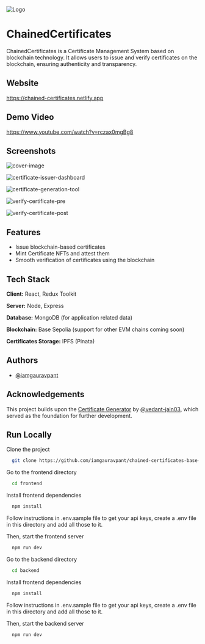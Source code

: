 ![Logo](https://chained-certificates.netlify.app/assets/logo-h4Vsy-ha.png)

# ChainedCertificates
ChainedCertificates is a Certificate Management System based on blockchain technology. It allows users to issue and verify certificates on the blockchain, ensuring authenticity and transparency.

## Website 
https://chained-certificates.netlify.app

## Demo Video

https://www.youtube.com/watch?v=rczax0mgBg8

## Screenshots
![cover-image](https://github.com/user-attachments/assets/12b99cae-f58c-421c-999f-237fdae40641)

![certificate-issuer-dashboard](https://github.com/user-attachments/assets/5e36f8b6-f8ca-4591-b094-ec774c6ac191)

![certificate-generation-tool](https://github.com/user-attachments/assets/766ee549-91a2-480a-bceb-64d37e04a73b)

![verify-certificate-pre](https://github.com/user-attachments/assets/9d4f5812-1fad-48e6-9f2a-3c90ba062f5a)

![verify-certificate-post](https://github.com/user-attachments/assets/7cc94748-d9c2-4426-911d-2dd69964a91f)

## Features

- Issue blockchain-based certificates
- Mint Certificate NFTs and attest them
- Smooth verification of certificates using the blockchain


## Tech Stack

**Client:** React, Redux Toolkit

**Server:** Node, Express

**Database:** MongoDB (for application related data)

**Blockchain:** Base Sepolia (support for other EVM chains coming soon)

**Certificates Storage:** IPFS (Pinata)

## Authors

- [@iamgauravpant](https://github.com/iamgauravpant)


## Acknowledgements

This project builds upon the [Certificate Generator](https://github.com/vedant-jain03/certificate-generator/) by [@vedant-jain03](https://github.com/vedant-jain03), which served as the foundation for further development.

## Run Locally

Clone the project

```bash
  git clone https://github.com/iamgauravpant/chained-certificates-base-buildathon
```

Go to the frontend directory

```bash
  cd frontend
```

Install frontend dependencies

```bash
  npm install
```

Follow instructions in .env.sample file to get your api keys, create a .env file in this directory and add all those to it.


Then, start the frontend server

```bash
  npm run dev
```


Go to the backend directory

```bash
  cd backend
```

Install frontend dependencies

```bash
  npm install
```

Follow instructions in .env.sample file to get your api keys, create a .env file in this directory and add all those to it.


Then, start the backend server

```bash
  npm run dev
```
